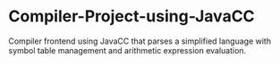 # Compiler-Project-using-JavaCC
Compiler frontend using JavaCC that parses a simplified language with symbol table management and arithmetic expression evaluation.
